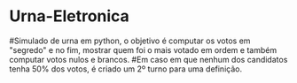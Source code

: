 # Urna-Eletronica

#Simulado de urna em python, o objetivo é computar os votos em "segredo" e no fim, mostrar quem foi o mais votado em ordem e também computar votos nulos e brancos.
#Em caso em que nenhum dos candidatos tenha 50% dos votos, é criado um 2º turno para uma definição.

